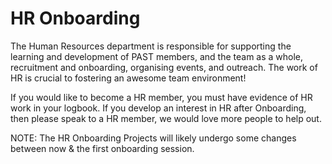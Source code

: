 # HR Onboarding

The Human Resources department is responsible for supporting the learning and development of PAST members, and the team as a whole, recruitment and onboarding, organising events, and outreach. The work of HR is crucial to fostering an awesome team
environment!

If you would like to become a HR member, you must have evidence of HR work in your logbook. If you develop an interest in HR after Onboarding, then please speak to a HR member, we would love more people to help out. 

NOTE: The HR Onboarding Projects will likely undergo some changes between now & the first onboarding session.

